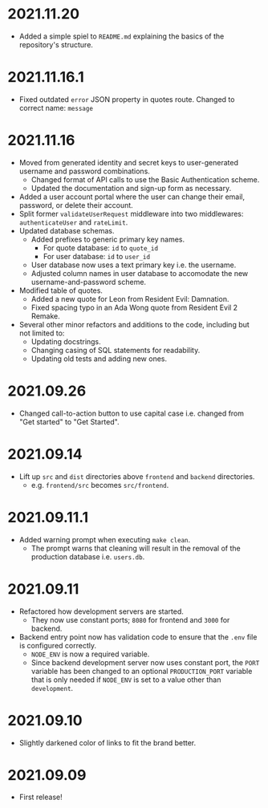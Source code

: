 # 2021.11.20

- Added a simple spiel to `README.md` explaining the basics of the repository's structure.

# 2021.11.16.1

- Fixed outdated `error` JSON property in quotes route. Changed to correct name: `message`

# 2021.11.16

- Moved from generated identity and secret keys to user-generated username and password combinations.
  - Changed format of API calls to use the Basic Authentication scheme.
  - Updated the documentation and sign-up form as necessary.
- Added a user account portal where the user can change their email, password, or delete their account.
- Split former `validateUserRequest` middleware into two middlewares: `authenticateUser` and `rateLimit`.
- Updated database schemas.
  - Added prefixes to generic primary key names.
    - For quote database: `id` to `quote_id`
    - For user database: `id` to `user_id`
  - User database now uses a text primary key i.e. the username.
  - Adjusted column names in user database to accomodate the new username-and-password scheme.
- Modified table of quotes.
  - Added a new quote for Leon from Resident Evil: Damnation.
  - Fixed spacing typo in an Ada Wong quote from Resident Evil 2 Remake.
- Several other minor refactors and additions to the code, including but not limited to:
  - Updating docstrings.
  - Changing casing of SQL statements for readability.
  - Updating old tests and adding new ones.

# 2021.09.26

- Changed call-to-action button to use capital case i.e. changed from "Get started" to "Get Started".

# 2021.09.14

- Lift up `src` and `dist` directories above `frontend` and `backend` directories.
  - e.g. `frontend/src` becomes `src/frontend`.

# 2021.09.11.1

- Added warning prompt when executing `make clean`.
  - The prompt warns that cleaning will result in the removal of the production database i.e. `users.db`.

# 2021.09.11

- Refactored how development servers are started.
  - They now use constant ports; `8080` for frontend and `3000` for backend.
- Backend entry point now has validation code to ensure that the `.env` file is configured correctly.
  - `NODE_ENV` is now a required variable.
  - Since backend development server now uses constant port, the `PORT` variable has been changed to an optional
    `PRODUCTION_PORT` variable that is only needed if `NODE_ENV` is set to a value other than `development`.

# 2021.09.10

- Slightly darkened color of links to fit the brand better.

# 2021.09.09

- First release!
